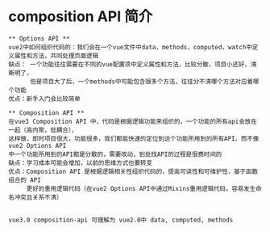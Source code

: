 <!--
 * @Author: lujiayu lujiayu@shiqiao.com
 * @Date: 2022-11-16 17:23:12
 * @LastEditors: lujiayu lujiayu@shiqiao.com
 * @LastEditTime: 2022-11-16 17:33:47
 * @FilePath: /vue3.0-test/vue3-demo/src/note/compositionAPI.vue
 * @Description: 这是默认设置,请设置`customMade`, 打开koroFileHeader查看配置 进行设置: https://github.com/OBKoro1/koro1FileHeader/wiki/%E9%85%8D%E7%BD%AE
-->

   # composition API 简介

    ** Options API **
    vue2中如何组织代码的：我们会在一个vue文件中data，methods，computed，watch中定义属性和方法，共同处理页面逻辑
    缺点： 一个功能往往需要在不同的vue配置项中定义属性和方法，比较分散，项目小还好，清晰明了，
          但是项目大了后，一个methods中可能包含很多个方法，往往分不清哪个方法对应着哪个功能
    优点：新手入门会比较简单

    ** Composition API **
    在vue3 Composition API 中，代码是根据逻辑功能来组织的，一个功能的所有api会放在一起（高内聚，低耦合），
    这样做，即时项目很大，功能很多，我们都能快速的定位到这个功能所用到的所有API，而不像vue2 Options API 
    中一个功能所用到的API都是分散的，需要改动，到处找API的过程是很费时间的
    缺点：学习成本可能会增加，以前的思维方式也要转变
    优点：Composition API 是根据逻辑相关性组织代码的，提高可读性和可维护性，基于函数组合的 API 
         更好的重用逻辑代码（在vue2 Options API中通过Mixins重用逻辑代码，容易发生命名冲突且关系不清）


    vue3.0 composition-api 可理解为 vue2.0中 data, computed, methods